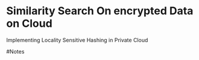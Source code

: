# Similarity Search On encrypted Data on Cloud

Implementing Locality Sensitive Hashing in Private Cloud

#Notes
